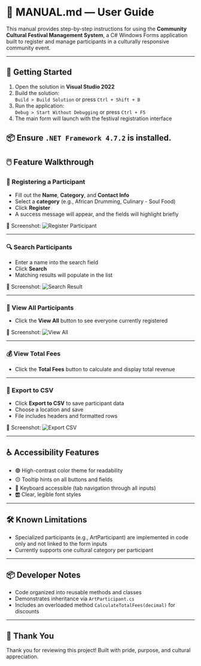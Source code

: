 # 📝 MANUAL.md — User Guide

This manual provides step-by-step instructions for using the **Community Cultural Festival Management System**, a C# Windows Forms application built to register and manage participants in a culturally responsive community event.

---

## 🚀 Getting Started

1. Open the solution in **Visual Studio 2022**
2. Build the solution:  
   `Build > Build Solution` or press `Ctrl + Shift + B`
3. Run the application:  
   `Debug > Start Without Debugging` or press `Ctrl + F5`
4. The main form will launch with the festival registration interface

📦 Ensure `.NET Framework 4.7.2` is installed.
---

## 🖱️ Feature Walkthrough

### 📝 Registering a Participant
- Fill out the **Name**, **Category**, and **Contact Info**
- Select a **category** (e.g., African Drumming, Culinary - Soul Food)
- Click **Register**
- A success message will appear, and the fields will highlight briefly

📸 Screenshot: ![Register Participant](./screenshots/register_participant.png)


---

### 🔍 Search Participants
- Enter a name into the search field
- Click **Search**
- Matching results will populate in the list

📸 Screenshot: ![Search Result](./screenshots/search_result.png)

---

### 📃 View All Participants
- Click the **View All** button to see everyone currently registered

📸 Screenshot: ![View All](./screenshots/view_all.png)

---

### 💰 View Total Fees
- Click the **Total Fees** button to calculate and display total revenue

---

### 💾 Export to CSV
- Click **Export to CSV** to save participant data
- Choose a location and save
- File includes headers and formatted rows

📸 Screenshot: ![Export CSV](./screenshots/export_csv.png)

---

## ♿ Accessibility Features

- 🟢 High-contrast color theme for readability
- 🟡 Tooltip hints on all buttons and fields
- 🔄 Keyboard accessible (tab navigation through all inputs)
- 🆎 Clear, legible font styles

---

## 🛠️ Known Limitations

- Specialized participants (e.g., ArtParticipant) are implemented in code only and not linked to the form inputs
- Currently supports one cultural category per participant

---

## 📦 Developer Notes

- Code organized into reusable methods and classes
- Demonstrates inheritance via `ArtParticipant.cs`
- Includes an overloaded method `CalculateTotalFees(decimal)` for discounts

---

## 🙏 Thank You

Thank you for reviewing this project! Built with pride, purpose, and cultural appreciation.
